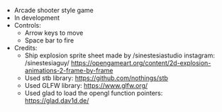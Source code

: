 * Arcade shooter style game 
* In development
* Controls:
  - Arrow keys to move
  - Space bar to fire
* Credits:
  - Ship explosion sprite sheet made by /sinestesiastudio
instagram: /sinestesiaguy/ https://opengameart.org/content/2d-explosion-animations-2-frame-by-frame
  - Used stb library: https://github.com/nothings/stb
  - Used GLFW library: https://www.glfw.org/
  - Used glad to load the opengl function pointers: https://glad.dav1d.de/
